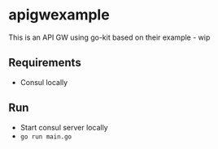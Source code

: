 # apigwexample

This is an API GW using go-kit based on their example - wip

## Requirements

- Consul locally

## Run

- Start consul server locally
- `go run main.go`
